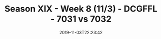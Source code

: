 ---
title: Season XIX - Week 8 (11/3) - DCGFFL - 7031 vs 7032
teams_score:
- team: 7031
  score: 33
- team: 7032
  score: 0
mvp: Garrett, Brandon
game-ball: Pat, JP
sportsperson: Alex, Jens
season: 19
week: 8
date: '2019-11-03T22:23:42'
pageid: season-xix-week-8-11-3-7031-vs-7032
---